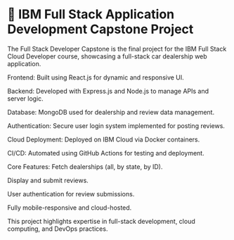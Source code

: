 # 🚀 IBM Full Stack Application Development Capstone Project 
The Full Stack Developer Capstone is the final project for the IBM Full Stack Cloud Developer course, showcasing a full-stack car dealership web application.

Frontend: Built using React.js for dynamic and responsive UI.

Backend: Developed with Express.js and Node.js to manage APIs and server logic.

Database: MongoDB used for dealership and review data management.

Authentication: Secure user login system implemented for posting reviews.

Cloud Deployment: Deployed on IBM Cloud via Docker containers.

CI/CD: Automated using GitHub Actions for testing and deployment.

Core Features:
Fetch dealerships (all, by state, by ID).

Display and submit reviews.

User authentication for review submissions.

Fully mobile-responsive and cloud-hosted.

This project highlights expertise in full-stack development, cloud computing, and DevOps practices.



